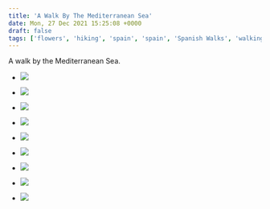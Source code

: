 ```yaml
---
title: 'A Walk By The Mediterranean Sea'
date: Mon, 27 Dec 2021 15:25:08 +0000
draft: false
tags: ['flowers', 'hiking', 'spain', 'spain', 'Spanish Walks', 'walking', 'yellow']
---
```


A walk by the Mediterranean Sea.

*   ![](https://www.main-vision.com/richard/blog/wp-content/uploads/2021/12/img_8357-1-scaled.jpg)
    
*   ![](https://www.main-vision.com/richard/blog/wp-content/uploads/2021/12/img_8354-scaled.jpg)
    
*   ![](https://www.main-vision.com/richard/blog/wp-content/uploads/2021/12/img_8352-scaled.jpg)
    
*   ![](https://www.main-vision.com/richard/blog/wp-content/uploads/2021/12/img_8360-scaled.jpg)
    
*   ![](https://www.main-vision.com/richard/blog/wp-content/uploads/2021/12/img_8362-scaled.jpg)
    
*   ![](https://www.main-vision.com/richard/blog/wp-content/uploads/2021/12/img_8373-scaled.jpg)
    
*   ![](https://www.main-vision.com/richard/blog/wp-content/uploads/2021/12/img_8365-scaled.jpg)
    
*   ![](https://www.main-vision.com/richard/blog/wp-content/uploads/2021/12/img_8389-scaled.jpg)
    
*   ![](https://www.main-vision.com/richard/blog/wp-content/uploads/2021/12/img_8395-scaled.jpg)
